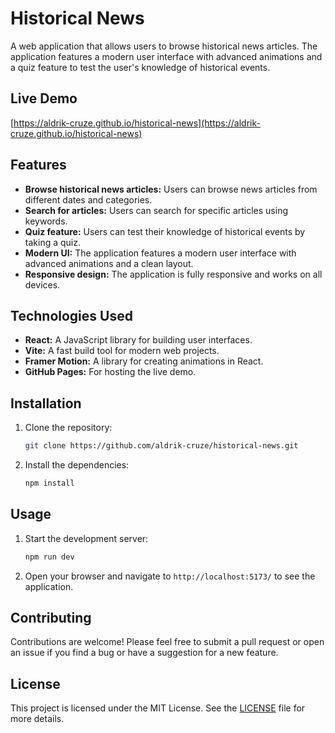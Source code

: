 # Historical News

A web application that allows users to browse historical news articles. The application features a modern user interface with advanced animations and a quiz feature to test the user's knowledge of historical events.

## Live Demo

[https://aldrik-cruze.github.io/historical-news](https://aldrik-cruze.github.io/historical-news)

## Features

*   **Browse historical news articles:** Users can browse news articles from different dates and categories.
*   **Search for articles:** Users can search for specific articles using keywords.
*   **Quiz feature:** Users can test their knowledge of historical events by taking a quiz.
*   **Modern UI:** The application features a modern user interface with advanced animations and a clean layout.
*   **Responsive design:** The application is fully responsive and works on all devices.

## Technologies Used

*   **React:** A JavaScript library for building user interfaces.
*   **Vite:** A fast build tool for modern web projects.
*   **Framer Motion:** A library for creating animations in React.
*   **GitHub Pages:** For hosting the live demo.

## Installation

1.  Clone the repository:
    ```bash
    git clone https://github.com/aldrik-cruze/historical-news.git
    ```
2.  Install the dependencies:
    ```bash
    npm install
    ```

## Usage

1.  Start the development server:
    ```bash
    npm run dev
    ```
2.  Open your browser and navigate to `http://localhost:5173/` to see the application.

## Contributing

Contributions are welcome! Please feel free to submit a pull request or open an issue if you find a bug or have a suggestion for a new feature.

## License

This project is licensed under the MIT License. See the [LICENSE](LICENSE) file for more details.
